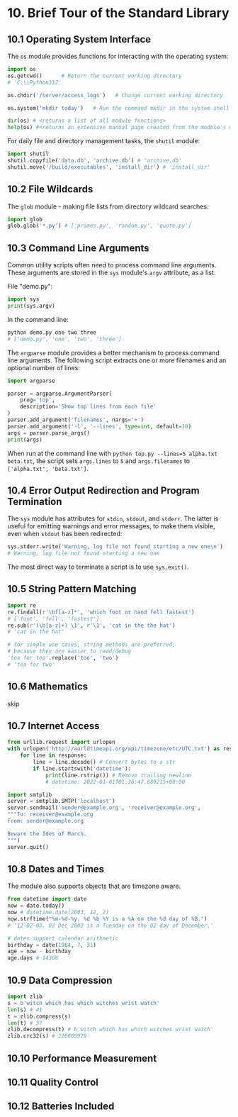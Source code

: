 # 10. Brief Tour of the Standard Library
## 10.1 Operating System Interface
The `os` module provides functions for interacting with the operating system:
```py
import os
os.getcwd()      # Return the current working directory
# 'C:\\Python312'

os.chdir('/server/access_logs')   # Change current working directory

os.system('mkdir today')   # Run the command mkdir in the system shell

dir(os) # <returns a list of all module functions>
help(os) #<returns an extensive manual page created from the module's docstrings>

```

For daily file and directory management tasks, the `shutil` module:
```py
import shutil
shutil.copyfile('data.db', 'archive.db') # 'archive.db'
shutil.move('/build/executables', 'install_dir') # 'install_dir'

```

## 10.2 File Wildcards
The `glob` module - making file lists from directory wildcard searches:
```py
import glob
glob.glob('*.py') # ['primes.py', 'random.py', 'quote.py']
```

## 10.3 Command Line Arguments
Common utility scripts often need to process command line arguments. These arguments are stored in the `sys` module's `argv` attribute, as a list. 

File "demo.py":
```py
import sys
print(sys.argv)
```

In the command line:
```sh
python demo.py one two three
# ['demo.py', 'one', 'two', 'three']
```

The `argparse` module provides a better mechanism to process command line arguments. The following script extracts one or more filenames and an optional number of lines:
```py
import argparse

parser = argparse.ArgumentParser(
    prog='top',
    description='Show top lines from each file'
)
parser.add_argument('filenames', nargs='+')
parser.add_argument('-l', '--lines', type=int, default=10)
args = parser.parse_args()
print(args)
```
When run at the command line with `python top.py --lines=5 alpha.txt beta.txt`, the script sets `args.lines` to `5` and `args.filenames` to `['alpha.txt', 'beta.txt']`.


## 10.4 Error Output Redirection and Program Termination
The `sys` module has attributes for `stdin`, `stdout`, and `stderr`. The latter is useful for emitting warnings and error messages, to make them visible, even when `stdout` has been redirected:

```py
sys.stderr.write('Warning, log file not found starting a new one\n')
# Warning, log file not found starting a new one
```

The most direct way to terminate a script is to use `sys.exit()`.

## 10.5 String Pattern Matching
```py
import re
re.findall(r'\bf[a-z]*', 'which foot or hand fell fastest')
# ['foot', 'fell', 'fastest']
re.sub(r'(\b[a-z]+) \1', r'\1', 'cat in the the hat')
# 'cat in the hat'

# for simple use cases, string methods are preferred,
# because they are easier to read/debug
'tea for too'.replace('too', 'two')
# 'tea for two'

```

## 10.6 Mathematics
skip


## 10.7 Internet Access
```py
from urllib.request import urlopen
with urlopen('http://worldtimeapi.org/api/timezone/etc/UTC.txt') as response:
    for line in response:
        line = line.decode() # Convert bytes to a str
        if line.startswith('datetime'):
            print(line.rstrip()) # Remove trailing newline
            # datetime: 2022-01-01T01:36:47.689215+00:00

import smtplib
server = smtplib.SMTP('localhost')
server.sendmail('sender@example.org', 'receiver@example.org',
"""To: receiver@example.org
From: sender@example.org

Beware the Ides of March.
""")
server.quit()
```

## 10.8 Dates and Times
The module also supports objects that are timezone aware.
```py
from datetime import date
now = date.today()
now # datetime.date(2003, 12, 2)
now.strftime("%m-%d-%y. %d %b %Y is a %A on the %d day of %B.")
# '12-02-03. 02 Dec 2003 is a Tuesday on the 02 day of December.'

# dates support calendar arithmetic
birthday = date(1964, 7, 31)
age = now - birthday
age.days # 14368
```

## 10.9 Data Compression
```py
import zlib
s = b'witch which has which witches wrist watch'
len(s) # 41
t = zlib.compress(s)
len(t) # 37
zlib.decompress(t) # b'witch which has which witches wrist watch'
zlib.crc32(s) # 226805979
```

## 10.10 Performance Measurement



## 10.11 Quality Control



## 10.12 Batteries Included



